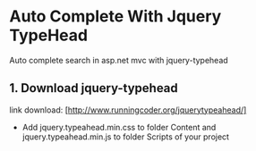 # Auto Complete With Jquery TypeHead
Auto complete search in asp.net mvc with jquery-typehead
## 1. Download jquery-typehead
link download: [http://www.runningcoder.org/jquerytypeahead/]
- Add jquery.typeahead.min.css to folder Content and jquery.typeahead.min.js to folder Scripts of your project
